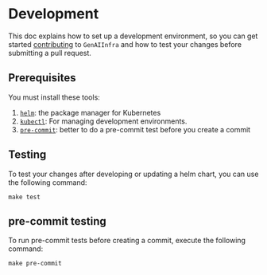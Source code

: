 # Development

This doc explains how to set up a development environment, so you can get started
[contributing](https://github.com/opea-project/docs/tree/main/community/CONTRIBUTING.md) to `GenAIInfra` and how to test your changes before
submitting a pull request.

## Prerequisites

You must install these tools:

1. [`helm`](https://helm.sh/docs/intro/install/): the package manager for Kubernetes
1. [`kubectl`](https://kubernetes.io/docs/tasks/tools/install-kubectl/): For
   managing development environments.
1. [`pre-commit`](https://pre-commit.com/#install): better to do a pre-commit test before
   you create a commit

## Testing

To test your changes after developing or updating a helm chart, you can use the following command:

```
make test
```

## pre-commit testing

To run pre-commit tests before creating a commit, execute the following command:

```
make pre-commit
```
